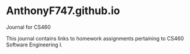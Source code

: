 # AnthonyF747.github.io
Journal for CS460 

This journal contains links to homework assignments pertaining to CS460 Software Engineering I.
